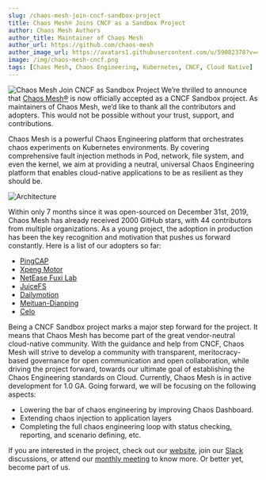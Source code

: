 ```yaml
---
slug: /chaos-mesh-join-cncf-sandbox-project
title: Chaos Mesh® Joins CNCF as a Sandbox Project
author: Chaos Mesh Authors
author_title: Maintainer of Chaos Mesh
author_url: https://github.com/chaos-mesh
author_image_url: https://avatars1.githubusercontent.com/u/59082378?v=4
image: /img/chaos-mesh-cncf.png
tags: [Chaos Mesh, Chaos Engineering, Kubernetes, CNCF, Cloud Native]
---
```


![Chaos Mesh Join CNCF as Sandbox Project](/img/chaos-mesh-cncf.png)
We’re thrilled to announce that [Chaos Mesh®](https://github.com/chaos-mesh/chaos-mesh) is now officially accepted as a CNCF Sandbox project. As maintainers of Chaos Mesh, we’d like to thank all the contributors and adopters. This would not be possible without your trust, support, and contributions.

<!--truncate-->

Chaos Mesh is a powerful Chaos Engineering platform that orchestrates chaos experiments on Kubernetes environments. By covering comprehensive fault injection methods in Pod, network, file system, and even the kernel, we aim at providing a neutral, universal Chaos Engineering platform that enables cloud-native applications to be as resilient as they should be.

![Architecture](/img/chaos-mesh.svg)

Within only 7 months since it was open-sourced on December 31st, 2019, Chaos Mesh has already received 2000 GitHub stars, with 44 contributors from multiple organizations. As a young project, the adoption in production has been the key recognition and motivation that pushes us forward constantly. Here is a list of our adopters so far:

- [PingCAP](http://www.pingcap.com)
- [Xpeng Motor](https://en.xiaopeng.com/)
- [NetEase Fuxi Lab](https://fuxi.163.com/en/about.html)
- [JuiceFS](http://juicefs.com/?hl=en)
- [Dailymotion](https://www.dailymotion.com/)
- [Meituan-Dianping](https://about.meituan.com/en)
- [Celo](https://celo.org/)

Being a CNCF Sandbox project marks a major step forward for the project. It means that Chaos Mesh has become part of the great vendor-neutral cloud-native community. With the guidance and help from CNCF, Chaos Mesh will strive to develop a community with transparent, meritocracy-based governance for open communication and open collaboration, while driving the project forward, towards our ultimate goal of establishing the Chaos Engineering standards on Cloud.
Currently, Chaos Mesh is in active development for 1.0 GA. Going forward, we will be focusing on the following aspects:

- Lowering the bar of chaos engineering by improving Chaos Dashboard.
- Extending chaos injection to application layers
- Completing the full chaos engineering loop with status checking, reporting, and scenario defining, etc.

If you are interested in the project, check out our [website](https://chaos-mesh.org/), join our [Slack](https://cloud-native.slack.com/join/shared_invite/zt-lo88vmyc-9e3jSdUXf3dLP2yKql4A0Q#/) discussions, or attend our [monthly meeting](https://docs.google.com/document/d/1H8IfmhIJiJ1ltg-XLjqR_P_RaMHUGrl1CzvHnKM_9Sc/edit) to know more. Or better yet, become part of us.
